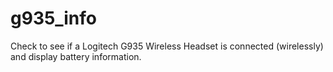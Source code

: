 # g935_info

Check to see if a Logitech G935 Wireless Headset is connected (wirelessly) and display battery information.
